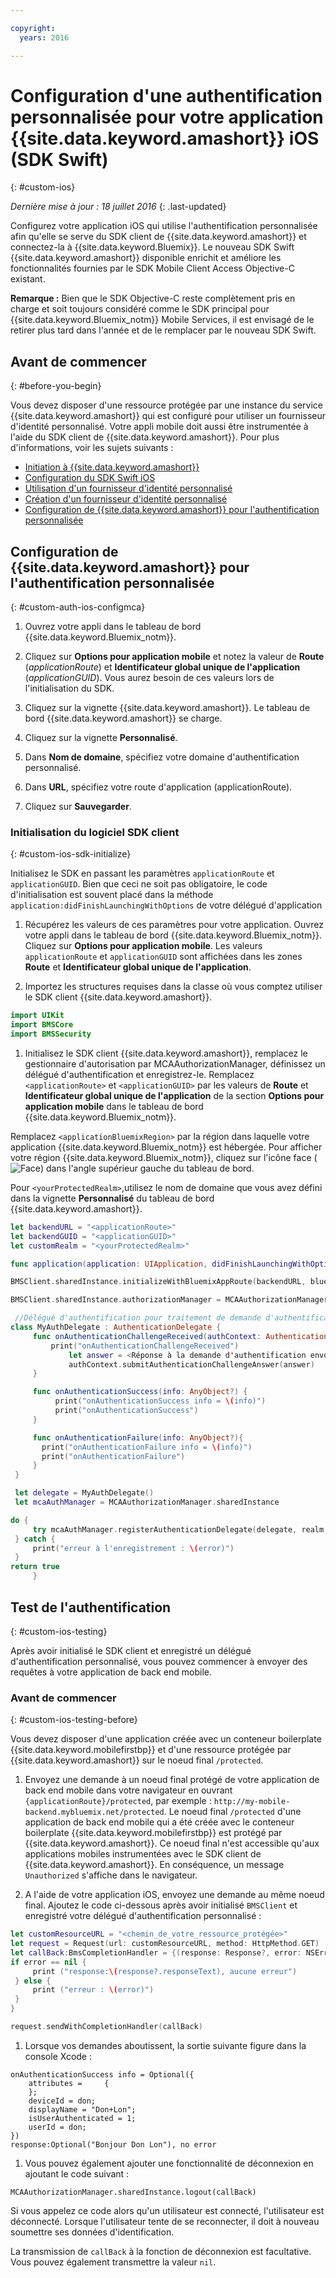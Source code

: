 ```yaml
---

copyright:
  years: 2016

---
```


# Configuration d'une authentification personnalisée pour votre application {{site.data.keyword.amashort}} iOS (SDK Swift)

{: #custom-ios}

*Dernière mise à jour : 18 juillet 2016*
{: .last-updated}


Configurez votre application iOS qui utilise l'authentification personnalisée afin qu'elle se serve du SDK client de {{site.data.keyword.amashort}} et connectez-la à {{site.data.keyword.Bluemix}}.  Le
nouveau SDK Swift {{site.data.keyword.amashort}} disponible enrichit et améliore les fonctionnalités fournies par le SDK
Mobile Client Access Objective-C existant.

**Remarque :** Bien que le SDK Objective-C reste complètement pris en charge et soit toujours considéré comme le SDK principal pour
{{site.data.keyword.Bluemix_notm}} Mobile Services, il est envisagé de le retirer plus tard dans l'année et de le remplacer par le nouveau SDK Swift.

## Avant de commencer
{: #before-you-begin}

Vous devez disposer d'une ressource protégée par une instance du service {{site.data.keyword.amashort}} qui est configuré pour utiliser un fournisseur d'identité personnalisé.  Votre appli mobile doit aussi être instrumentée à l'aide du SDK client de {{site.data.keyword.amashort}}.  Pour plus d'informations, voir les sujets suivants :
 * [Initiation à {{site.data.keyword.amashort}}](https://console.{DomainName}/docs/services/mobileaccess/index.html)
 * [Configuration du SDK Swift iOS](https://console.{DomainName}/docs/services/mobileaccess/getting-started-ios-swift-sdk.html)
 * [Utilisation d'un fournisseur d'identité personnalisé](https://console.{DomainName}/docs/services/mobileaccess/custom-auth.html)
 * [Création d'un fournisseur d'identité personnalisé](https://console.{DomainName}/docs/services/mobileaccess/custom-auth-identity-provider.html)
 * [Configuration de {{site.data.keyword.amashort}} pour l'authentification personnalisée](https://console.{DomainName}/docs/services/mobileaccess/custom-auth-config-mca.html)


## Configuration de {{site.data.keyword.amashort}} pour l'authentification personnalisée
 {: #custom-auth-ios-configmca}

 1. Ouvrez votre appli dans le tableau de bord {{site.data.keyword.Bluemix_notm}}.

 1. Cliquez sur **Options pour application mobile** et notez la valeur de **Route** (*applicationRoute*) et
**Identificateur global unique de l'application** (*applicationGUID*). Vous aurez besoin de ces valeurs lors de l'initialisation du SDK.

 1. Cliquez sur la vignette {{site.data.keyword.amashort}}. Le tableau de bord {{site.data.keyword.amashort}} se charge.

 1. Cliquez sur la vignette **Personnalisé**.

 1. Dans **Nom de domaine**, spécifiez votre domaine d'authentification personnalisé.

 1. Dans **URL**, spécifiez votre route d'application (applicationRoute).

 1. Cliquez sur **Sauvegarder**.




### Initialisation du logiciel SDK client
{: #custom-ios-sdk-initialize}

Initialisez le SDK en passant les paramètres `applicationRoute` et `applicationGUID`. Bien que ceci ne soit pas obligatoire,
le code d'initialisation est souvent placé dans la méthode `application:didFinishLaunchingWithOptions` de votre délégué d'application

1. Récupérez les valeurs de ces paramètres pour votre application. Ouvrez votre appli dans le tableau de bord {{site.data.keyword.Bluemix_notm}}. Cliquez sur **Options pour application mobile**. Les valeurs `applicationRoute` et `applicationGUID` sont affichées dans les zones **Route** et
**Identificateur global unique de l'application**.

1. Importez les structures requises dans la classe où vous comptez utiliser le SDK client {{site.data.keyword.amashort}}.

 ```Swift
 import UIKit
 import BMSCore
 import BMSSecurity
```

1. Initialisez le SDK client {{site.data.keyword.amashort}}, remplacez le gestionnaire d'autorisation par
MCAAuthorizationManager, définissez un délégué d'authentification et enregistrez-le. Remplacez `<applicationRoute>` et
`<applicationGUID>` par les valeurs de **Route** et **Identificateur global unique de l'application**
de la section **Options pour application mobile** dans le tableau de bord {{site.data.keyword.Bluemix_notm}}. 

  Remplacez `<applicationBluemixRegion>` par la région dans laquelle votre application {{site.data.keyword.Bluemix_notm}} est hébergée. Pour afficher votre région {{site.data.keyword.Bluemix_notm}}, cliquez sur l'icône face (![Face](/face.png "Face")) dans l'angle supérieur gauche du tableau de bord. 

  Pour `<yourProtectedRealm>`,utilisez le nom de domaine que vous avez défini dans la vignette **Personnalisé** du tableau de bord {{site.data.keyword.amashort}}.

 ```Swift
 let backendURL = "<applicationRoute>"
 let backendGUID = "<applicationGUID>"
 let customRealm = "<yourProtectedRealm>"

 func application(application: UIApplication, didFinishLaunchingWithOptions launchOptions: [NSObject: AnyObject]?) -> Bool {

 BMSClient.sharedInstance.initializeWithBluemixAppRoute(backendURL, bluemixAppGUID: backendGUID, bluemixRegion: BMSClient.<applicationBluemixRegion>)

 BMSClient.sharedInstance.authorizationManager = MCAAuthorizationManager.sharedInstance

  //Délégué d'authentification pour traitement de demande d'authentification personnalisée
 class MyAuthDelegate : AuthenticationDelegate {
      func onAuthenticationChallengeReceived(authContext: AuthenticationContext, challenge: AnyObject){
          print("onAuthenticationChallengeReceived")
              let answer = <Réponse à la demande d'authentification envoyée par le back-end (Doit être du type [String:AnyObject])>
              authContext.submitAuthenticationChallengeAnswer(answer)
      }

      func onAuthenticationSuccess(info: AnyObject?) {
           print("onAuthenticationSuccess info = \(info)")
           print("onAuthenticationSuccess")
      }

      func onAuthenticationFailure(info: AnyObject?){
        print("onAuthenticationFailure info = \(info)")
        print("onAuthenticationFailure")
      }
  }

  let delegate = MyAuthDelegate()
  let mcaAuthManager = MCAAuthorizationManager.sharedInstance

 do {
      try mcaAuthManager.registerAuthenticationDelegate(delegate, realm: customRealm)
  } catch {
      print("erreur à l'enregistrement : \(error)")
  }
 return true
      }   
 ```

## Test de l'authentification
{: #custom-ios-testing}

Après avoir initialisé le SDK client et enregistré un délégué d'authentification personnalisé, vous pouvez commencer à envoyer des requêtes à votre
application de back end mobile.


### Avant de commencer
{: #custom-ios-testing-before}

 Vous devez disposer d'une application créée avec un conteneur boilerplate {{site.data.keyword.mobilefirstbp}} et d'une ressource protégée par
{{site.data.keyword.amashort}} sur le noeud final `/protected`.


1. Envoyez une demande à un noeud final protégé de votre application de back end mobile dans votre navigateur en ouvrant `{applicationRoute}/protected`, par exemple : `http://my-mobile-backend.mybluemix.net/protected`.
  Le noeud final `/protected` d'une application de back end mobile qui a été créée avec le conteneur boilerplate {{site.data.keyword.mobilefirstbp}} est protégé par {{site.data.keyword.amashort}}. Ce noeud final n'est accessible qu'aux applications mobiles instrumentées avec le SDK client de {{site.data.keyword.amashort}}. En conséquence, un message `Unauthorized` s'affiche dans le navigateur.

1. A l'aide de votre application iOS, envoyez une demande au même noeud final. Ajoutez le code ci-dessous après avoir initialisé `BMSClient`
et enregistré votre délégué d'authentification personnalisé :

 ```Swift
 let customResourceURL = "<chemin_de_votre_ressource_protégée>"
 let request = Request(url: customResourceURL, method: HttpMethod.GET)
 let callBack:BmsCompletionHandler = {(response: Response?, error: NSError?) in
 if error == nil {
      print ("response:\(response?.responseText), aucune erreur")
  } else {
      print ("erreur : \(error)")
  }
 }

 request.sendWithCompletionHandler(callBack)
 ```

1. 	Lorsque vos demandes aboutissent, la sortie suivante figure dans la console Xcode :

 ```
 onAuthenticationSuccess info = Optional({
     attributes =     {
     };
     deviceId = don;
     displayName = "Don+Lon";
     isUserAuthenticated = 1;
     userId = don;
 })
 response:Optional("Bonjour Don Lon"), no error
 ```

1. Vous pouvez également ajouter une fonctionnalité de déconnexion en ajoutant le code suivant :

 ```
 MCAAuthorizationManager.sharedInstance.logout(callBack)
 ```  

 Si vous appelez ce code alors qu'un utilisateur est connecté, l'utilisateur est déconnecté. Lorsque l'utilisateur tente de se reconnecter,
il doit à nouveau soumettre ses données d'identification.

 La transmission de `callBack` à la fonction de déconnexion est facultative. Vous pouvez également transmettre la valeur
`nil`.
